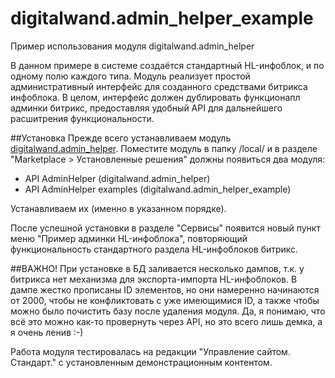 # digitalwand.admin_helper_example
Пример использования модуля digitalwand.admin_helper

В данном примере в системе создаётся стандартный HL-инфоблок, и по одному полю каждого типа. Модуль реализует простой административный интерфейс для созданного средствами битрикса инфоблока. В целом, интерфейс должен дублировать функционапл админки битрикс, предоставляя удобный API для дальнейшего расшитрения функциональности. 

##Установка
Прежде всего устанавливаем модуль [digitalwand.admin_helper](https://github.com/DigitalWand/digitalwand.admin_helper_example).
Поместите модуль в папку /local/ и в разделе "Marketplace > Установленные решения" должны появиться два модуля: 

 - API AdminHelper (digitalwand.admin_helper)
 - API AdminHelper examples (digitalwand.admin_helper_example)

Устанавливаем их (именно в указанном порядке). 

После успешной установки в разделе "Сервисы" появится новый пункт меню "Пример админки HL-инфоблока", повторяющий функциональность стандартного раздела HL-инфоблоков битрикс.

##ВАЖНО!
При установке в БД заливается несколько дампов, т.к. у битрикса нет механизма для экспорта-импорта HL-инфоблоков. 
В дампе жестко прописаны ID элементов, но они намеренно начинаются от 2000, чтобы не конфликтовать с уже имеющимися ID, а также чтобы можно было почистить базу после удаления модуля. 
Да, я понимаю, что всё это можно как-то провернуть через API, но это всего лишь демка, а я очень ленив :-) 

Работа модуля тестировалась на редакции "Управление сайтом. Стандарт." с установленным демонстрационным контентом.

